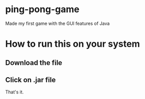 # ping-pong-game
Made my first game with the GUI features of Java

# How to run this on your system
## Download the file
## Click on .jar file
That's it.
